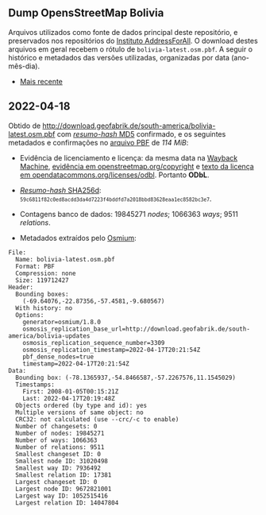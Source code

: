 ## Dump OpensStreetMap Bolivia
Arquivos utilizados como fonte de dados principal deste repositório, e preservados nos repositórios do [Instituto AddressForAll](https://github.com/AddressForAll/preserv-BO). 
O download destes arquivos em geral recebem o rótulo de `bolivia-latest.osm.pbf`. 
A seguir o histórico e metadados das versões utilizadas, organizadas por data (ano-mês-dia).

* [Mais recente](#2022-04-18)

## 2022-04-18
Obtido de http://download.geofabrik.de/south-america/bolivia-latest.osm.pbf com [_resumo-hash_ MD5](https://en.wikipedia.org/wiki/MD5) confirmado, e os seguintes metadados e confirmações no [arquivo PBF](https://wiki.openstreetmap.org/wiki/PBF_Format) de *114 MiB*:

* Evidência de licenciamento e licença: da mesma data na [Wayback Machine](https://web.archive.org), [evidência em openstreetmap.org/copyright](http://web.archive.org/web/20220418172233/https://www.openstreetmap.org/copyright) e [texto da licença em opendatacommons.org/licenses/odbl](http://web.archive.org/web/20220418172356/https://opendatacommons.org/licenses/odbl/). Portanto **ODbL**.

* [_Resumo-hash_ SHA256d](https://en.bitcoin.it/wiki/Protocol_documentation#Hashes): <small> `59c6811f82c0ed8acdd3da4d7223f4bddfd7a2018bbd83628eaa1ec8582bc3e7`</small>.

* Contagens banco de dados: 19845271 _nodes_; 1066363 _ways_; 9511 _relations_.

* Metadados extraídos pelo [Osmium](https://osmcode.org/osmium-tool/manual.html):

```
File:
  Name: bolivia-latest.osm.pbf
  Format: PBF
  Compression: none
  Size: 119712427
Header:
  Bounding boxes:
    (-69.64076,-22.87356,-57.4581,-9.680567)
  With history: no
  Options:
    generator=osmium/1.8.0
    osmosis_replication_base_url=http://download.geofabrik.de/south-america/bolivia-updates
    osmosis_replication_sequence_number=3309
    osmosis_replication_timestamp=2022-04-17T20:21:54Z
    pbf_dense_nodes=true
    timestamp=2022-04-17T20:21:54Z
Data:
  Bounding box: (-78.1365937,-54.8466587,-57.2267576,11.1545029)
  Timestamps:
    First: 2008-01-05T00:15:21Z
    Last: 2022-04-17T20:19:48Z
  Objects ordered (by type and id): yes
  Multiple versions of same object: no
  CRC32: not calculated (use --crc/-c to enable)
  Number of changesets: 0
  Number of nodes: 19845271
  Number of ways: 1066363
  Number of relations: 9511
  Smallest changeset ID: 0
  Smallest node ID: 31020498
  Smallest way ID: 7936492
  Smallest relation ID: 17381
  Largest changeset ID: 0
  Largest node ID: 9672821001
  Largest way ID: 1052515416
  Largest relation ID: 14047804
```
